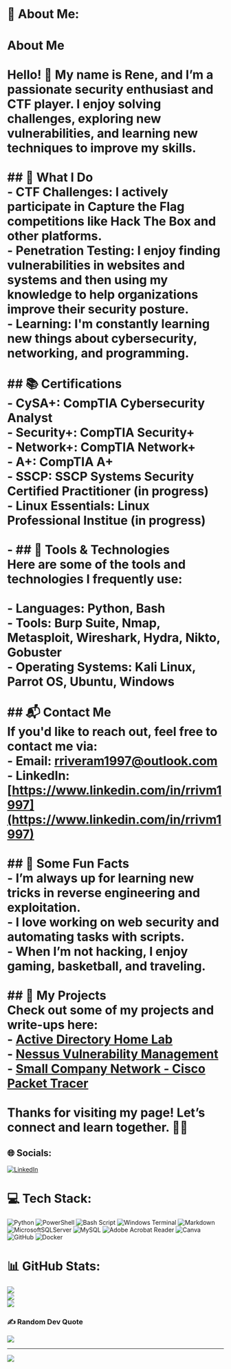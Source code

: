 # 💫 About Me:
# About Me<br><br>Hello! 👋 My name is **Rene**, and I’m a passionate **security enthusiast** and **CTF player**. I enjoy solving challenges, exploring new vulnerabilities, and learning new techniques to improve my skills. <br><br>## 🚀 What I Do<br>- **CTF Challenges**: I actively participate in **Capture the Flag** competitions like Hack The Box and other platforms.<br>- **Penetration Testing**: I enjoy finding vulnerabilities in websites and systems and then using my knowledge to help organizations improve their security posture.<br>- **Learning**: I'm constantly learning new things about **cybersecurity**, **networking**, and **programming**.<br><br>## 📚 Certifications<br>- **CySA+**: CompTIA Cybersecurity Analyst<br>- **Security+**: CompTIA Security+<br>- **Network+**: CompTIA Network+<br>- **A+**: CompTIA A+<br>- **SSCP**: SSCP Systems Security Certified Practitioner (in progress)<br>- **Linux Essentials**: Linux Professional Institue (in progress)<br><br>- ## 🔧 Tools & Technologies<br>Here are some of the tools and technologies I frequently use:<br><br>- **Languages**: Python, Bash<br>- **Tools**: Burp Suite, Nmap, Metasploit, Wireshark, Hydra, Nikto, Gobuster<br>- **Operating Systems**: Kali Linux, Parrot OS, Ubuntu, Windows<br><br>## 📬 Contact Me<br>If you'd like to reach out, feel free to contact me via:<br>- Email: [rriveram1997@outlook.com](mailto:rriveram1997@outlook.com)<br>- LinkedIn: [https://www.linkedin.com/in/rrivm1997](https://www.linkedin.com/in/rrivm1997)<br><br>## 📜 Some Fun Facts<br>- I’m always up for learning new tricks in **reverse engineering** and **exploitation**.<br>- I love working on **web security** and automating tasks with **scripts**.<br>- When I’m not hacking, I enjoy **gaming**, **basketball**, and **traveling**.<br><br>## 🔗 My Projects<br>Check out some of my projects and write-ups here:<br>  - [Active Directory Home Lab](https://github.com/rrivm1997/Active-Directory-Home-Lab)<br>  - [Nessus Vulnerability Management](https://github.com/rrivm1997/Nessus_Vulnerability_Management)<br>  - [Small Company Network - Cisco Packet Tracer](https://github.com/rrivm1997/Company_Network)<br><br>Thanks for visiting my page! Let’s connect and learn together. 👨‍💻<br>


## 🌐 Socials:
[![LinkedIn](https://img.shields.io/badge/LinkedIn-%230077B5.svg?logo=linkedin&logoColor=white)](https://linkedin.com/in/https://www.linkedin.com/in/rrivm1997) 

# 💻 Tech Stack:
![Python](https://img.shields.io/badge/python-3670A0?style=plastic&logo=python&logoColor=ffdd54) ![PowerShell](https://img.shields.io/badge/PowerShell-%235391FE.svg?style=plastic&logo=powershell&logoColor=white) ![Bash Script](https://img.shields.io/badge/bash_script-%23121011.svg?style=plastic&logo=gnu-bash&logoColor=white) ![Windows Terminal](https://img.shields.io/badge/Windows%20Terminal-%234D4D4D.svg?style=plastic&logo=windows-terminal&logoColor=white) ![Markdown](https://img.shields.io/badge/markdown-%23000000.svg?style=plastic&logo=markdown&logoColor=white) ![MicrosoftSQLServer](https://img.shields.io/badge/Microsoft%20SQL%20Server-CC2927?style=plastic&logo=microsoft%20sql%20server&logoColor=white) ![MySQL](https://img.shields.io/badge/mysql-4479A1.svg?style=plastic&logo=mysql&logoColor=white) ![Adobe Acrobat Reader](https://img.shields.io/badge/Adobe%20Acrobat%20Reader-EC1C24.svg?style=plastic&logo=Adobe%20Acrobat%20Reader&logoColor=white) ![Canva](https://img.shields.io/badge/Canva-%2300C4CC.svg?style=plastic&logo=Canva&logoColor=white) ![GitHub](https://img.shields.io/badge/github-%23121011.svg?style=plastic&logo=github&logoColor=white) ![Docker](https://img.shields.io/badge/docker-%230db7ed.svg?style=plastic&logo=docker&logoColor=white)
# 📊 GitHub Stats:
![](https://github-readme-stats.vercel.app/api?username=rrivm1997&theme=tokyonight&hide_border=false&include_all_commits=true&count_private=false)<br/>
![](https://github-readme-streak-stats.herokuapp.com/?user=rrivm1997&theme=tokyonight&hide_border=false)<br/>
![](https://github-readme-stats.vercel.app/api/top-langs/?username=rrivm1997&theme=tokyonight&hide_border=false&include_all_commits=true&count_private=false&layout=compact)

### ✍️ Random Dev Quote
![](https://quotes-github-readme.vercel.app/api?type=horizontal&theme=tokyonight)

---
[![](https://visitcount.itsvg.in/api?id=rrivm1997&icon=0&color=1)](https://visitcount.itsvg.in)

<!-- Proudly created with GPRM ( https://gprm.itsvg.in ) -->
